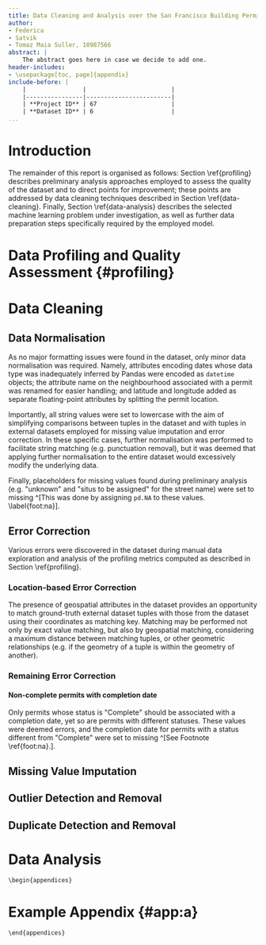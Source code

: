 ```yaml
---
title: Data Cleaning and Analysis over the San Francisco Building Permits Dataset
author:
- Federica
- Satvik
- Tomaz Maia Suller, 10987566
abstract: |
    The abstract goes here in case we decide to add one.
header-includes:
- \usepackage[toc, page]{appendix}
include-before: |
    |                |                        |
    |----------------|------------------------|
    | **Project ID** | 67                     |
    | **Dataset ID** | 6                      |
...
```


<!--

Instructions

    PROJECT REPORT
    PROJECT ID
    ASSIGNED DATASET
    STUDENTS (NAME SURNAME ID)
    1. SETUP CHOICES
    Describe the setup choices made: libraries, data preparation techniques used, etc.
    2. PIPELINE IMPLEMENTATION
    Describe all the pipeline steps in detail: what did you find from the data exploration? How did you decide to use it
    in the data preparation phase? Why did you used specific that data preparation technique?
    3. RESULTS
    Discuss the main results obtained: verify the desired quality level has been achieved, compare the data analysis
    results [only for 3-people groups]
    Very important Justify your choices! (for example, why you have chosen a specific data preparation technique for a
    specific column than all those seen in the lectures?)
-->

# Introduction

The remainder of this report is organised as follows:
Section \ref{profiling} describes preliminary analysis approaches
employed to assess the quality of the dataset and to direct points for
improvement;
these points are addressed by data cleaning techniques described
in Section \ref{data-cleaning}.
Finally, Section \ref{data-analysis} describes the selected machine
learning problem under investigation, as well as further data preparation
steps specifically required by the employed model.

# Data Profiling and Quality Assessment {#profiling}

# Data Cleaning

## Data Normalisation
As no major formatting issues were found in the dataset, only minor
data normalisation was required.
Namely,
attributes encoding dates whose data type was inadequately
inferred by Pandas were encoded as `datetime` objects;
the attribute name on the neighbourhood associated with a permit was
renamed for easier handling;
and latitude and longitude added as separate floating-point attributes
by splitting the permit location.

Importantly, all string values were set to lowercase with the aim of
simplifying comparisons between tuples in the dataset and with tuples in
external datasets employed for missing value imputation and error
correction. In these specific cases, further normalisation was performed
to facilitate string matching (e.g. punctuation removal), but it was
deemed that applying further normalisation to the entire dataset would
excessively modify the underlying data.

Finally, placeholders for missing values found during preliminary analysis (e.g. "unknown" and "situs to be assigned" for the street name)
were set to missing
^[This was done by assigning `pd.NA` to these values. \label{foot:na}].

## Error Correction
Various errors were discovered in the dataset during manual data
exploration and analysis of the profiling metrics computed as
described in Section \ref{profiling}.

### Location-based Error Correction
The presence of geospatial attributes in the dataset provides an
opportunity to match ground-truth external dataset tuples with those
from the dataset using their coordinates as matching key.
Matching may be performed not only by exact value matching, but also
by geospatial matching, considering a maximum distance between matching
tuples, or other geometric relationships (e.g. if the geometry of a
tuple is within the geometry of another).

### Remaining Error Correction

#### Non-complete permits with completion date
Only permits whose status is "Complete" should be associated with a
completion date, yet so are permits with different statuses.
These values were deemed errors, and the completion date for permits with
a status different from "Complete" were set to missing
^[See Footnote \ref{foot:na}.].

## Missing Value Imputation

## Outlier Detection and Removal

## Duplicate Detection and Removal


# Data Analysis

<!--
Some pandoc black magic to write markdown inside the LaTeX appendices
environment
-->
```{=tex}
\begin{appendices}
```

# Example Appendix {#app:a}

```{=tex}
\end{appendices}
```
